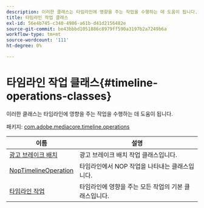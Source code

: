 ```yaml
---
description: 이러한 클래스는 타임라인에 영향을 주는 작업을 수행하는 데 도움이 됩니다.
title: 타임라인 작업 클래스
exl-id: 56e4b745-c340-4986-a61b-d41d2156482e
source-git-commit: be43bbbd1051886c8979ff590a3197b2a7249b6a
workflow-type: tm+mt
source-wordcount: '111'
ht-degree: 0%

---
```


# 타임라인 작업 클래스{#timeline-operations-classes}

이러한 클래스는 타임라인에 영향을 주는 작업을 수행하는 데 도움이 됩니다.

패키지: [com.adobe.mediacore.timeline.operations](https://help.adobe.com/en_US/primetime/api/psdk/asdoc-dhls_1.4/com/adobe/mediacore/timeline/operations/package-detail.html)

| 이름 | 설명 |
|---|---|
| [광고 브레이크 배치](https://help.adobe.com/en_US/primetime/api/psdk/asdoc-dhls_1.4/com/adobe/mediacore/timeline/operations/AdBreakPlacement.html) | 광고 브레이크 배치 작업 클래스입니다. |
| [NopTimelineOperation](https://help.adobe.com/en_US/primetime/api/psdk/asdoc-dhls_1.4/com/adobe/mediacore/timeline/operations/NopTimelineOperation.html) | 타임라인에서 NOP 작업을 나타내는 클래스입니다. |
| [타임라인 작업](https://help.adobe.com/en_US/primetime/api/psdk/asdoc-dhls_1.4/com/adobe/mediacore/timeline/operations/TimelineOperation.html) | 타임라인에 영향을 주는 모든 작업의 기본 클래스입니다. |
